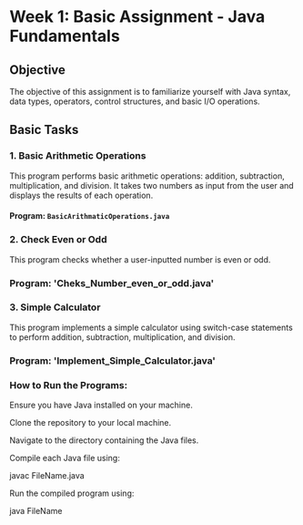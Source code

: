 # Week 1: Basic Assignment - Java Fundamentals

## Objective
The objective of this assignment is to familiarize yourself with Java syntax, data types, operators, control structures, and basic I/O operations.

## Basic Tasks

### 1. Basic Arithmetic Operations
This program performs basic arithmetic operations: addition, subtraction, multiplication, and division. It takes two numbers as input from the user and displays the results of each operation.

#### Program: `BasicArithmaticOperations.java`

### 2. Check Even or Odd
This program checks whether a user-inputted number is even or odd.

### Program: 'Cheks_Number_even_or_odd.java'

### 3. Simple Calculator
This program implements a simple calculator using switch-case statements to perform addition, subtraction, multiplication, and division.

### Program: 'Implement_Simple_Calculator.java'

### How to Run the Programs:

Ensure you have Java installed on your machine.

Clone the repository to your local machine.

Navigate to the directory containing the Java files.

Compile each Java file using:

javac FileName.java

Run the compiled program using:

java FileName

